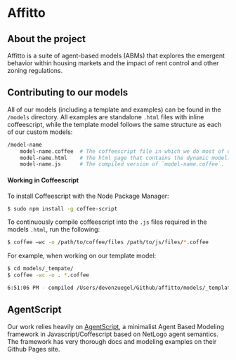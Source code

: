 # Affitto #

## About the project ##

Affitto is a suite of agent-based models (ABMs) that explores the emergent behavior within housing markets and the impact of rent control and other zoning regulations.

## Contributing to our models ##

All of our models (including a template and examples) can be found in the `/models` directory. All examples are standalone `.html` files with inline coffeescript, while the template model follows the same structure as each of our custom models:

```bash
/model-name
    model-name.coffee  # The coffeescript file in which we do most of our work.
    model-name.html    # The html page that contains the dynamic model.
    model-name.js      # The compiled version of `model-name.coffee`.
```

#### Working in Coffeescript ####

To install Coffeescript with the Node Package Manager:

```bash
$ sudo npm install -g coffee-script
```

To continuously compile coffeescript into the `.js` files required in the models `.html`, run the following:

```bash
$ coffee –wc -o /path/to/coffee/files /path/to/js/files/*.coffee
```

For example, when working on our template model:

```bash
$ cd models/_tempate/
$ coffee -wc -o . *.coffee

6:51:06 PM - compiled /Users/devonzuegel/Github/affitto/models/_template/template.coffee
```

## AgentScript ##

Our work relies heavily on [AgentScript](http://agentscript.org/), a minimalist Agent Based Modeling framework in Javascript/Coffescript based on NetLogo agent semantics. The framework has very thorough docs and modeling examples on their Github Pages site.

